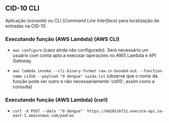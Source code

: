 ## CID-10 CLI 

Aplicação (console) ou CLI (_Command Line Interface_) para localização de
 entradas na CID-10.

### Executando função (AWS Lambda) (AWS CLI)

- `aws configure` (caso ainda não configurado). Será necessário um usuário
com conta apta a executar operações no AWS Lambda e API Gateway. 

- `aws lambda invoke --cli-binary-format raw-in-base64-out --function-name
 cid10 --payload "0 dengue" saida.txt` (observe que o nome da função pode ser
  outro e não necessariamente 'cid10', assim como a consulta)

### Executando função (AWS Lambda) (curl)

- `curl -X POST --data '"0 dengue"' https://b610tsbf31.execute-api.sa-east-1.amazonaws.com/padrao`